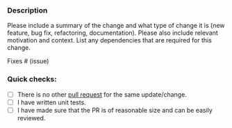 ### Description

Please include a summary of the change and what type of change it is (new feature, bug fix, refactoring, documentation).
Please also include relevant motivation and context.
List any dependencies that are required for this change.

Fixes # (issue)

### Quick checks:

- [ ] There is no other [pull request](https://github.com/alejandromav/conduit-connector-tinybird/pulls) for the same update/change.
- [ ] I have written unit tests.
- [ ] I have made sure that the PR is of reasonable size and can be easily reviewed.